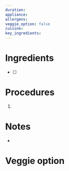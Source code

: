 ```yaml
---
duration: 
appliance: 
allergens: 
veggie_option: false
cuisine: 
key_ingredients:
---
```

# Ingredients
- [ ] 
# Procedures
1. 
# Notes
* 
# Veggie option